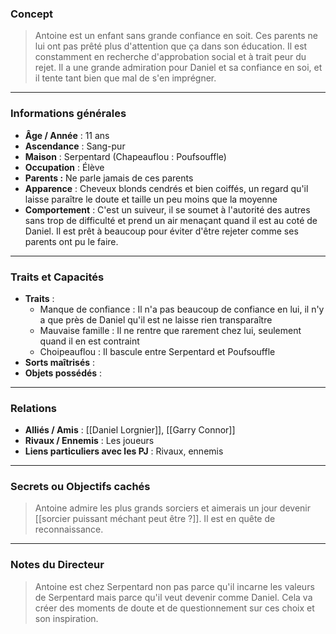 ### Concept
> Antoine est un enfant sans grande confiance en soit. Ces parents ne lui ont pas prêté plus d'attention que ça dans son éducation. Il est constamment en recherche d'approbation social et à trait peur du rejet. Il a une grande admiration pour Daniel et sa confiance en soi, et il tente tant bien que mal de s'en imprégner.

---

### Informations générales
- **Âge / Année** : 11 ans
- **Ascendance** : Sang-pur
- **Maison** : Serpentard (Chapeauflou : Poufsouffle)
- **Occupation** : Élève
- **Parents :** Ne parle jamais de ces parents
- **Apparence** : Cheveux blonds cendrés et bien coiffés, un regard qu'il laisse paraître le doute et taille un peu moins que la moyenne
- **Comportement** : C'est un suiveur, il se soumet à l'autorité des autres sans trop de difficulté et prend un air menaçant quand il est au coté de Daniel. Il est prêt à beaucoup pour éviter d'être rejeter comme ses parents ont pu le faire.

---

### Traits et Capacités
- **Traits** : 
	- Manque de confiance : Il n'a pas beaucoup de confiance en lui, il n'y a que près de Daniel qu'il est ne laisse rien transparaître
	- Mauvaise famille : Il ne rentre que rarement chez lui, seulement quand il en est contraint
	- Choipeauflou : Il bascule entre Serpentard et Poufsouffle
- **Sorts maîtrisés** : 
- **Objets possédés** : 

---

### Relations
- **Alliés / Amis** : [[Daniel Lorgnier]], [[Garry Connor]]
- **Rivaux / Ennemis** : Les joueurs
- **Liens particuliers avec les PJ** : Rivaux, ennemis

---

### Secrets ou Objectifs cachés
> Antoine admire les plus grands sorciers et aimerais un jour devenir [[sorcier puissant méchant peut être ?]]. Il est en quête de reconnaissance.

---

### Notes du Directeur
> Antoine est chez Serpentard non pas parce qu'il incarne les valeurs de Serpentard mais parce qu'il veut devenir comme Daniel. Cela va créer des moments de doute et de questionnement sur ces choix et son inspiration.


